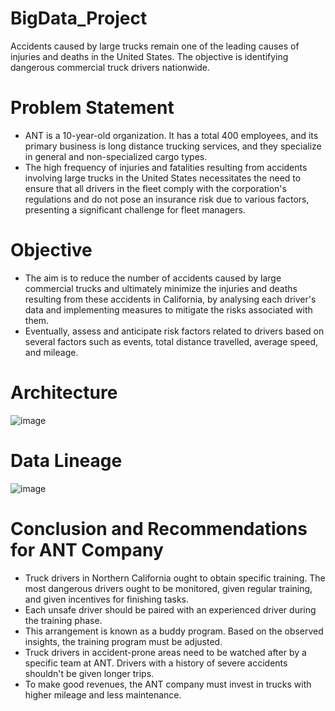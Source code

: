 # BigData_Project
Accidents caused by large trucks remain one of the leading causes of injuries and deaths in the  United States. The objective is identifying dangerous commercial truck drivers nationwide.

# Problem Statement
- ANT is a 10-year-old organization. It has a total 400 employees, and its primary business is long distance trucking services, and they specialize in general and non-specialized cargo types. 
- The high frequency of injuries and fatalities resulting from accidents involving large trucks in the United States necessitates the need to ensure that all drivers in the fleet comply with the corporation's regulations and do not pose an insurance risk due to various factors, presenting a significant challenge for fleet managers.

# Objective
- The aim is to reduce the number of accidents caused by large commercial trucks and ultimately minimize the injuries and deaths resulting from these accidents in California, by analysing each driver's data and implementing measures to mitigate the risks associated with them.
- Eventually, assess and anticipate risk factors related to drivers based on several factors such as events, total distance travelled, average speed, and mileage.

# Architecture
![image](https://github.com/Sugun-ravipalli/BigData_Project/assets/145236879/ffe79d85-f7f1-4d45-afee-b67c3e99ad5f)


# Data Lineage
![image](https://github.com/Sugun-ravipalli/BigData_Project/assets/145236879/d33ee955-7c8d-43af-a64d-bb3f106b508f)

# Conclusion and Recommendations for ANT Company
- Truck drivers in Northern California ought to obtain specific training. The most dangerous drivers ought to be monitored, given regular training, and given incentives for finishing tasks.
- Each unsafe driver should be paired with an experienced driver during the training phase.
- This arrangement is known as a buddy program. Based on the observed insights, the training program must be adjusted. 
- Truck drivers in accident-prone areas need to be watched after by a specific team at ANT. Drivers with a history of severe accidents shouldn't be given longer trips.
- To make good revenues, the ANT company must invest in trucks with higher mileage and less maintenance.





